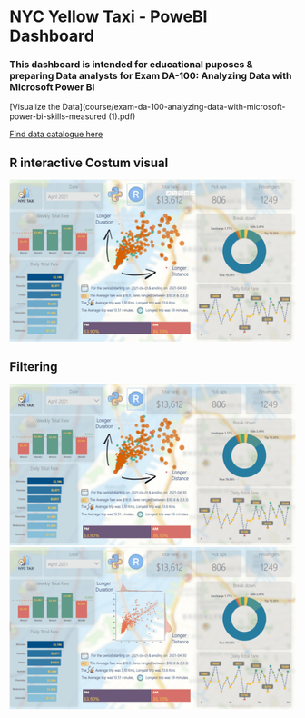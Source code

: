 # NYC Yellow Taxi - PoweBI Dashboard

### This dashboard is intended for educational puposes & preparing Data analysts for Exam DA-100: Analyzing Data with Microsoft Power BI
[Visualize the Data](course/exam-da-100-analyzing-data-with-microsoft-power-bi-skills-measured (1).pdf)

[Find data catalogue here](data/data_dictionary_trip_records_yellow.pdf)

## R interactive Costum visual 
![Alt Text](Animation6.gif)


## Filtering 
![Alt Text](Animation2.gif)
![Alt Text](Animation3.gif)

